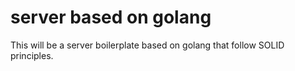 # server based on golang

This will be a server boilerplate based on golang that follow SOLID principles.
